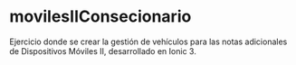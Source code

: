 # movilesIIConsecionario
Ejercicio donde se crear la gestión de vehículos para las notas adicionales de Dispositivos Móviles II, desarrollado en Ionic 3.
